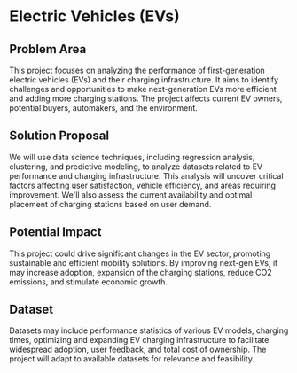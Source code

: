 # Electric Vehicles (EVs) 

## Problem Area

This project focuses on analyzing the performance of first-generation electric vehicles (EVs) and their charging infrastructure. It aims to identify challenges and opportunities to make next-generation EVs more efficient and adding more charging stations. The project affects current EV owners, potential buyers, automakers, and the environment.

## Solution Proposal

We will use data science techniques, including regression analysis, clustering, and predictive modeling, to analyze datasets related to EV performance and charging infrastructure. This analysis will uncover critical factors affecting user satisfaction, vehicle efficiency, and areas requiring improvement. We'll also assess the current availability and optimal placement of charging stations based on user demand.

## Potential Impact

This project could drive significant changes in the EV sector, promoting sustainable and efficient mobility solutions. By improving next-gen EVs,  it may increase adoption, expansion of the charging stations, reduce CO2 emissions, and stimulate economic growth.

## Dataset

Datasets may include performance statistics of various EV models, charging times, optimizing and expanding EV charging infrastructure to facilitate widespread adoption, user feedback, and total cost of ownership. The project will adapt to available datasets for relevance and feasibility.


